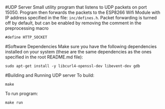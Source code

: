 #UDP Server
Small utility program that listens to UDP packets on port 15050. Program then forwards the packets to the ESP8266 Wifi Module with IP address specified in the file:
`inc/defines.h`. Packet forwarding is turned off by default, but can be enabled by removing the comment in the preprocessing macro
```
#define HTTP_SOCKET
```

#Software Dependencies
Make sure you have the following dependencies installed on your system (these are the same dependencies as the ones specified in the root README.md file):
```
sudo apt-get install -y libcurl4-openssl-dev libevent-dev gdb
```

#Building and Running UDP server
To build:
```
make
```

To run program:
```
make run
```
